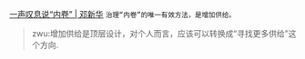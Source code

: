 
[一声叹息说“内卷” | 邓新华](https://mp.weixin.qq.com/s?__biz=MjM5MTYwNzYwOQ==&mid=2655592385&idx=1&sn=176042ce4483bfb15c94ef3d36921623&chksm=bd0f41978a78c881cc19deee5cf0ac94868bb427d5dbd1ce794057591bc3d6ccada365e0ad4f#rd)
```治理“内卷”的唯一有效方法，是增加供给。```

>zwu:增加供给是顶层设计，对个人而言，应该可以转换成“寻找更多供给”这个方向.
